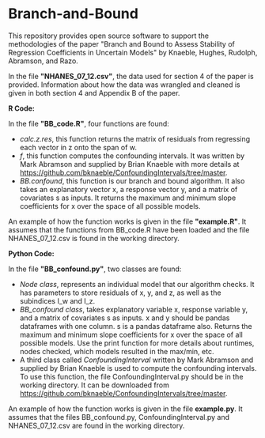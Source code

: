 # Branch-and-Bound
This repository provides open source software to support the methodologies of the paper "Branch and Bound to Assess Stability of Regression Coefficients in Uncertain Models" by Knaeble, Hughes, Rudolph, Abramson, and Razo.

In the file **"NHANES_07_12.csv"**, the data used for section 4 of the paper is provided. Information about how the data was wrangled and cleaned is given in both section 4 and Appendix B of the paper.

**R Code:**

In the file **"BB_code.R"**, four functions are found:
- _calc.z.res_, this function returns the matrix of residuals from regressing each vector in z onto the span of w.
- _f_, this function computes the confounding intervals. It was written by Mark Abramson and supplied by Brian Knaeble with more details at https://github.com/bknaeble/ConfoundingIntervals/tree/master.
- _BB.confound_, this function is our branch and bound algorithm. It also takes an explanatory vector x, a response vector y, and a matrix of covariates s as inputs. It returns the maximum and minimum slope coefficients for x over the space of all possible models.

An example of how the function works is given in the file **"example.R"**. It assumes that the functions from BB_code.R have been loaded and the file NHANES_07_12.csv is found in the working directory.

**Python Code:**

In the file **"BB_confound.py"**, two classes are found:
- _Node class_, represents an individual model that our algorithm checks. It has parameters to store residuals of x, y, and z, as well as the subindices I_w and I_z.
- _BB_confound class_, takes explanatory variable x, response variable y, and a matrix of covariates s as inputs. x and y should be pandas dataframes with one column. s is a pandas dataframe also. Returns the maximum and minimum slope coefficients for x over the space of all possible models. Use the print function for more details about runtimes, nodes checked, which models resulted in the max/min, etc.
- A third class called _ConfoundingInterval_ written by Mark Abramson and supplied by Brian Knaeble is used to compute the confounding intervals. To use this function, the file ConfoundingInterval.py should be in the working directory. It can be downloaded from https://github.com/bknaeble/ConfoundingIntervals/tree/master.

An example of how the function works is given in the file **example.py**. It assumes that the files BB_confound.py, ConfoundingInterval.py and NHANES_07_12.csv are found in the working directory.

